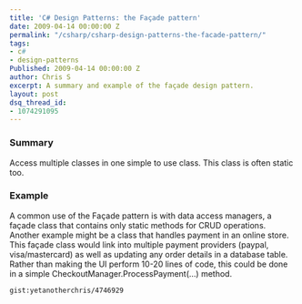 ```yaml
---
title: 'C# Design Patterns: the Façade pattern'
date: 2009-04-14 00:00:00 Z
permalink: "/csharp/csharp-design-patterns-the-facade-pattern/"
tags:
- c#
- design-patterns
Published: 2009-04-14 00:00:00 Z
author: Chris S
excerpt: A summary and example of the façade design pattern.
layout: post
dsq_thread_id:
- 1074291095
---
```


### Summary

Access multiple classes in one simple to use class. This class is often static too. 

<!--more-->

### Example

A common use of the Façade pattern is with data access managers, a façade class that contains only static methods for CRUD operations. Another example might be a class that handles payment in an online store. This façade class would link into multiple payment providers (paypal, visa/mastercard) as well as updating any order details in a database table. Rather than making the UI perform 10-20 lines of code, this could be done in a simple CheckoutManager.ProcessPayment(&#8230;) method. 

`gist:yetanotherchris/4746929`
